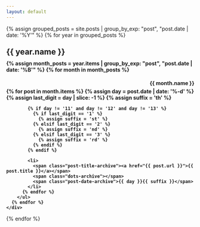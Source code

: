 ```yaml
---
layout: default
---
```


{% assign grouped_posts = site.posts | group_by_exp: "post", "post.date | date: '%Y'" %}
{% for year in grouped_posts %}
  <div class="archive-year">
    <h2 class="year-archive">{{ year.name }}</h2>
    <div class="year-archive">
      {% assign month_posts = year.items | group_by_exp: "post", "post.date | date: '%B'" %}
      {% for month in month_posts %}
        <h3 class="month-archive">{{ month.name }}</h3>
        <ul class="archive-list">
          {% for post in month.items %}
            {% assign day = post.date | date: '%-d' %}
            {% assign last_digit = day | slice: -1 %}
            {% assign suffix = 'th' %}
            
            {% if day != '11' and day != '12' and day != '13' %}
              {% if last_digit == '1' %}
                {% assign suffix = 'st' %}
              {% elsif last_digit == '2' %}
                {% assign suffix = 'nd' %}
              {% elsif last_digit == '3' %}
                {% assign suffix = 'rd' %}
              {% endif %}
            {% endif %}

            <li>
              <span class="post-title-archive"><a href="{{ post.url }}">{{ post.title }}</a></span>
              <span class="dots-archive"></span>
              <span class="post-date-archive">{{ day }}{{ suffix }}</span>
            </li>
          {% endfor %}
        </ul>
      {% endfor %}
    </div>
  </div>
{% endfor %}

<style>
.archive-year {
}

.year-archive {
  max-width: 100%;
  font-weight: bold;
  text-align: left;
  margin: 0;
  padding-top: 10px;
}

.month-archive {
  text-align: right;
  font-size: 14px;
  font-weight: bold;
  margin-bottom: 5px;
}

.archive-list {
  list-style: none;
  padding: 0;
  margin: 0;
}

.archive-list li {
  display: flex;
  justify-content: space-between;
  font-size: 14px;
  font-family: ui-serif, serif;
  font-weight: normal;
  color: #000;
}

.post-title-archive a {
  color: #000;
  text-decoration: none;
}

.post-title-archive {
  white-space: nowrap;
}

.dots-archive {
  flex-grow: 1;
  border-bottom: 1px dotted #999;
  margin: 0px 10px 6px;
  align-items: bottom;
}

.post-date {
  white-space: nowrap;
}
</style>